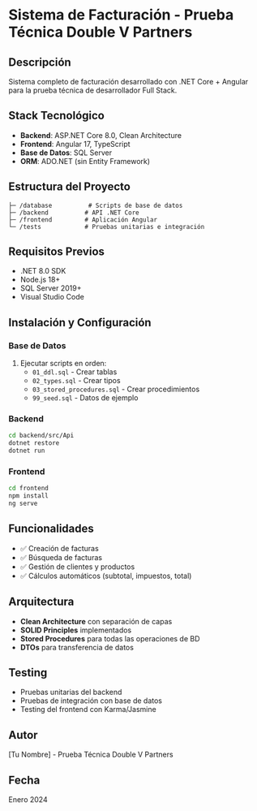 # Sistema de Facturación - Prueba Técnica Double V Partners

## Descripción
Sistema completo de facturación desarrollado con .NET Core + Angular para la prueba técnica de desarrollador Full Stack.

## Stack Tecnológico
- **Backend**: ASP.NET Core 8.0, Clean Architecture
- **Frontend**: Angular 17, TypeScript
- **Base de Datos**: SQL Server
- **ORM**: ADO.NET (sin Entity Framework)

## Estructura del Proyecto
```
├─ /database          # Scripts de base de datos
├─ /backend          # API .NET Core
├─ /frontend         # Aplicación Angular
└─ /tests            # Pruebas unitarias e integración
```

## Requisitos Previos
- .NET 8.0 SDK
- Node.js 18+
- SQL Server 2019+
- Visual Studio Code

## Instalación y Configuración

### Base de Datos
1. Ejecutar scripts en orden:
   - `01_ddl.sql` - Crear tablas
   - `02_types.sql` - Crear tipos
   - `03_stored_procedures.sql` - Crear procedimientos
   - `99_seed.sql` - Datos de ejemplo

### Backend
```bash
cd backend/src/Api
dotnet restore
dotnet run
```

### Frontend
```bash
cd frontend
npm install
ng serve
```

## Funcionalidades
- ✅ Creación de facturas
- ✅ Búsqueda de facturas
- ✅ Gestión de clientes y productos
- ✅ Cálculos automáticos (subtotal, impuestos, total)

## Arquitectura
- **Clean Architecture** con separación de capas
- **SOLID Principles** implementados
- **Stored Procedures** para todas las operaciones de BD
- **DTOs** para transferencia de datos

## Testing
- Pruebas unitarias del backend
- Pruebas de integración con base de datos
- Testing del frontend con Karma/Jasmine

## Autor
[Tu Nombre] - Prueba Técnica Double V Partners

## Fecha
Enero 2024
